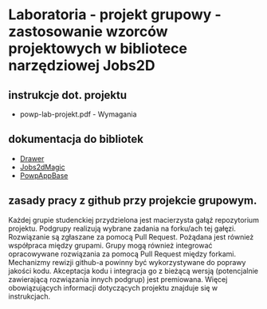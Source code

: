 # Laboratoria - projekt grupowy - zastosowanie wzorców projektowych w bibliotece narzędziowej Jobs2D

## instrukcje dot. projektu

* powp-lab-projekt.pdf - Wymagania

## dokumentacja do bibliotek 

* [Drawer](http://coach.kis.p.lodz.pl/powp-libs-docs/Drawer/)
* [Jobs2dMagic](http://coach.kis.p.lodz.pl/powp-libs-docs/Jobs2dMagic/)
* [PowpAppBase](http://coach.kis.p.lodz.pl/powp-libs-docs/PowpAppBase/)

## zasady pracy z github przy projekcie grupowym.

Każdej grupie studenckiej przydzielona jest macierzysta gałąź repozytorium projektu. Podgrupy realizują wybrane zadania na forku/ach tej gałęzi. Rozwiązanie są zgłaszane za pomocą Pull Request. Pożądana jest również współpraca między grupami. Grupy mogą również integrować opracowywane rozwiązania za pomocą Pull Request między forkami. Mechanizmy rewizji github-a powinny być wykorzystywane do poprawy jakości kodu.
Akceptacja kodu i integracja go z bieżącą wersją (potencjalnie zawierającą rozwiązania innych podgrup) jest premiowana. Więcej obowiązujących informacji dotyczących projektu znajduje się w instrukcjach.

